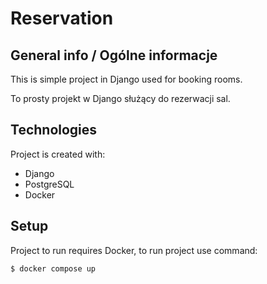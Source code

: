 # Reservation
## General info / Ogólne informacje
This is simple project in Django used for booking rooms.

To prosty projekt w Django służący do rezerwacji sal.
## Technologies
Project is created with:
* Django
* PostgreSQL
* Docker
## Setup
Project to run requires Docker,
to run project use command:
```
$ docker compose up
```